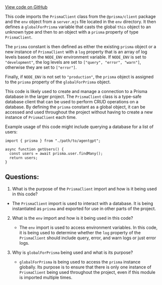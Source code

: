 [View code on GitHub](/src/server/db.ts)

This code imports the `PrismaClient` class from the `@prisma/client` package and the `env` object from a `server.mjs` file located in the `env` directory. It then defines a `globalForPrisma` variable that casts the global `this` object to an unknown type and then to an object with a `prisma` property of type `PrismaClient`. 

The `prisma` constant is then defined as either the existing `prisma` object or a new instance of `PrismaClient` with a `log` property that is an array of log levels based on the `NODE_ENV` environment variable. If `NODE_ENV` is set to `"development"`, the log levels are set to `["query", "error", "warn"]`, otherwise they are set to `["error"]`. 

Finally, if `NODE_ENV` is not set to `"production"`, the `prisma` object is assigned to the `prisma` property of the `globalForPrisma` object. 

This code is likely used to create and manage a connection to a Prisma database in the larger project. The `PrismaClient` class is a type-safe database client that can be used to perform CRUD operations on a database. By defining the `prisma` constant as a global object, it can be accessed and used throughout the project without having to create a new instance of `PrismaClient` each time. 

Example usage of this code might include querying a database for a list of users:

```
import { prisma } from "./path/to/agentgpt";

async function getUsers() {
  const users = await prisma.user.findMany();
  return users;
}
```
## Questions: 
 1. What is the purpose of the `PrismaClient` import and how is it being used in this code?
   - The `PrismaClient` import is used to interact with a database. It is being instantiated as `prisma` and exported for use in other parts of the project.

2. What is the `env` import and how is it being used in this code?
   - The `env` import is used to access environment variables. In this code, it is being used to determine whether the `log` property of the `PrismaClient` should include query, error, and warn logs or just error logs.

3. Why is `globalForPrisma` being used and what is its purpose?
   - `globalForPrisma` is being used to access the `prisma` instance globally. Its purpose is to ensure that there is only one instance of `PrismaClient` being used throughout the project, even if this module is imported multiple times.
